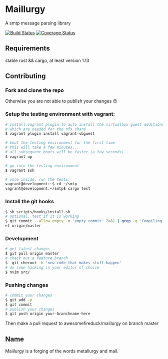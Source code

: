 Maillurgy
=========

A smtp message parsing library

[![Build Status](https://travis-ci.org/awesomefireduck/maillurgy.svg?branch=master)](https://travis-ci.org/awesomefireduck/maillurgy)
[![Coverage Status](https://coveralls.io/repos/github/awesomefireduck/maillurgy/badge.png?branch=master)](https://coveralls.io/github/awesomefireduck/maillurgy?branch=master)


## Requirements
stable rust && cargo, at least version 1.13

## Contributing
### Fork and clone the repo
Otherwise you are not able to publish your changes 😉

### Setup the testing environment with vagrant:
```sh
# install vagrant plugin to auto install the virtualbox guest additions
# which are needed for the nfs share
$ vagrant plugin install vagrant-vbguest

# boot the testing environment for the first time
# this will take a few minutes...
# all subsequent boots will be faster (a few seconds)
$ vagrant up

# go into the testing environment
$ vagrant ssh

# once inside, run the tests:
vagrant@development:~$ cd ~/smtp
vagrant@development:~/smtp$ cargo test
```

### Install the git hooks
```sh
$ sh scripts/hooks/install.sh
# optional, test if it is working
$ git commit --allow-empty -m 'empty commit' 2>&1 | grep -q 'Compiling maillurgy' && echo "hook installed"; git res
et origin/master
```

### Development
```sh
# get latest changes
$ git pull origin master
# check out a feature branch
$  git checout -b 'new-code-that-makes-stuff-happen'
# do some hacking in your editor of choice
$ nvim src/
```
### Pushing changes
```sh
# commit your changes
$ git add -p
$ git commit
# publish your changes
$ git push origin your-branchname-here
```
Then make a pull request to awesomefireduck/maillurgy on branch master

## Name
Maillurgy is a forging of the words metallurgy and mail.
